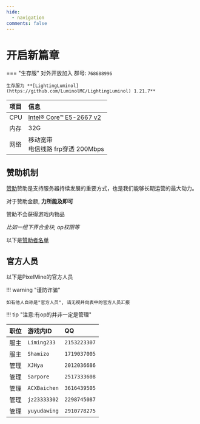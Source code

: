```yaml
---
hide:
  - navigation
comments: false
---
```


# 开启新篇章

=== "生存服"
    对外开放加入 群号: ``768688996``

    生存服为 **[LightingLuminol](https://github.com/LuminolMC/LightingLuminol) 1.21.7**

| 项目 | 信息                                                                                         |
| :--- | :------------------------------------------------------------------------------------------- |
| CPU  | [Intel® Core™ E5-2667 v2](https://www.intel.cn/content/www/cn/zh/products/sku/75273/intel-xeon-processor-e52667-v2-25m-cache-3-30-ghz/specifications.html "最大睿频频率 3.30GHz 16核") |
| 内存 | 32G |
| 网络 | 移动宽带<br />电信线路 frp穿透 200Mbps                                                          |                                                        |

## 赞助机制

[赞助](sponsors.md)赞助是支持服务器持续发展的重要方式，也是我们能够长期运营的最大动力。

对于赞助金额, **力所能及即可**

赞助不会获得游戏内物品

*比如一组下界合金块, op权限等*

以下是[赞助者名单](sponsors.md)

## 官方人员

以下是PixelMine的官方人员

!!! warning "谨防诈骗"

    如有他人自称是"官方人员", 请无视并向表中的官方人员汇报
!!! tip "注意:有op的并非一定是管理"    

| 职位               | 游戏内ID       | QQ          |
| :----------------- | :------------- | :---------- |
| 服主       | `Liming233`    | `2153223307`|
| 服主       | `Shamizo`      | `1719037005`|
| 管理               | `XJHya`        | `2012036686`|
| 管理               | `Sarpore`   | `2517333608`|
| 管理               | `ACXBaichen`   | `3616439505`|
| 管理               | `jz23333302`   | `2298745087`|
| 管理               | `yuyudawing`   | `2910778275`|
